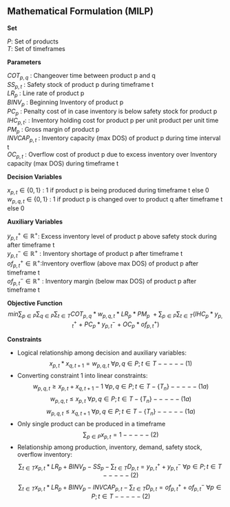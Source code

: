 ## Mathematical Formulation (MILP)

**Set**

$P:$ Set of products\
$T:$ Set of timeframes

**Parameters**

$COT_{p,q}$ : Changeover time between product p and q\
$SS_{p,t}$ : Safety stock of product p during timeframe t\
$LR_{p}$ : Line rate of product p\
$BINV_{p}$ : Beginning Inventory of product p\
$PC_{p}$ : Penalty cost of in case inventory is below safety stock for product p\
$IHC_{p,t}:$ : Inventory holding cost for product p per unit product per unit time\
$PM_{p}$ : Gross margin of product p\
$INVCAP_{p,t}$ : Inventory capacity (max DOS) of product p during time interval t\
$OC_{p,t}$ : Overflow cost of product p due to excess inventory over Inventory capacity (max DOS) during timeframe t

**Decision Variables**

$x_{p,t}\in \{0,1\}$ : 1 if product p is being produced during timeframe t else 0\
$w_{p,q,t}\in \{0,1\}$ : 1 if product p is changed over to product q after timeframe t else 0

**Auxiliary Variables**

$y_{p,t}^+\in \mathbb{R}^+$: Excess inventory level of product p above safety stock during after timeframe t\
$y_{p,t}^-\in \mathbb{R}^+$ : Inventory shortage of product p after timeframe t\
$of_{p,t}^+\in \mathbb{R}^+$:Inventory overflow (above max DOS) of product p after timeframe t\
$of_{p,t}^-\in \mathbb{R}^+$ : Inventory margin (below max DOS) of product p after timeframe t


**Objective Function**
$$min \sum_{p \in P} \sum_{q \in P} \sum_{t \in T} COT_{p,q}*w_{p,q,t}*LR_{p}*PM_{p}\ + \sum_{p \in P} \sum_{t \in T} \left( IHC_{p}*y_{p,t}^+\ +\ PC_{p}*y_{p,t}^-\ +\ OC_{p}*of_{p,t}^+ \right)$$

**Constraints**
- Logical relationship among decision and auxiliary variables:
$$x_{p,t}*x_{q,t+1} = w_{p,q,t}\ \forall p,q \in P; t \in T-----(1)$$
- Converting constraint 1 into linear constraints:
$$w_{p,q,t} \geq x_{p,t} + x_{q,t+1} - 1\ \forall p,q \in P; t \in T - \{T_{n}\}-----(1a)$$
$$w_{p,q,t} \leq x_{p,t}\ \forall p,q \in P; t \in T - \{T_{n}\}-----(1a)$$
$$w_{p,q,t} \leq x_{q,t+1}\ \forall p,q \in P; t \in T - \{T_{n}\}-----(1a)$$
- Only single product can be produced in a timeframe
$$\sum_{p \in P} x_{p,t} = 1-----(2)$$
- Relationship among production, inventory, demand, safety stock, overflow inventory:
$$\sum_{t \in T} x_{p,t}*LR_{p} + BINV_{p} - SS_{p} - \sum_{t \in T} D_{p,t} = y_{p,t}^+ + y_{p,t}^-\ \forall p \in P;t \in T-----(2)$$
$$\sum_{t \in T} x_{p,t}*LR_{p} + BINV_{p} - INVCAP_{p,t} - \sum_{t \in T} D_{p,t} =of_{p,t}^+ + of_{p,t}^-\ \forall p \in P;t \in T-----(2)$$